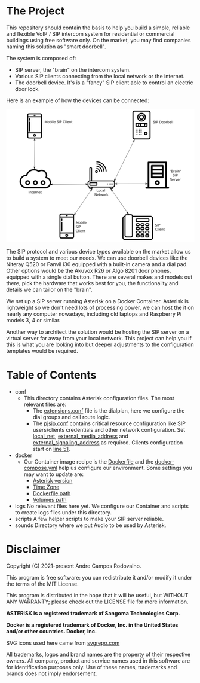 # The Project

This repository should contain the basis to help you build a simple, reliable and flexible VoIP / SIP intercom system for residential or commercial buildings using free software only. On the market, you may find companies naming this solution as "smart doorbell".

The system is composed of:
- SIP server, the "brain" on the intercom system.
- Various SIP clients connecting from the local network or the internet. 
- The doorbell device. It's is a "fancy" SIP client able to control an electric door lock.

Here is an example of how the devices can be connected:

![Network Diagram](./SIP_Network_Diagram_plain.svg)

The SIP protocol and various device types available on the market allow us to build a system to meet our needs. We can use doorbell devices like the Niteray Q520 or Fanvil i30 equipped with a built-in camera and a dial pad. Other options would be the Akuvox R26 or Algo 8201 door phones, equipped with a single dial button. There are several makes and models out there, pick the hardware that works best for you, the functionality and details we can tailor on the "brain".

We set up a SIP server running Asterisk on a Docker Container. Asterisk is lightweight so we don't need lots of processing power, we can host the it on nearly any computer nowadays, including old laptops and Raspberry Pi models 3, 4 or similar.

Another way to architect the solution would be hosting the SIP server on a virtual server far away from your local network. This project can help you if this is what you are looking into but deeper adjustments to the configuration templates would be required.

# Table of Contents

- conf
    * This directory contains Asterisk configuration files. The most relevant files are:
        * The [extensions.conf](./conf/extensions.conf) file is the dialplan, here we configure the dial groups and call route logic.
        * The [pjsip.conf](./conf/pjsip.conf) contains critical resource configuration like SIP users/clients credentials and other network configuration. Set [local_net](./conf/pjsip.conf#L5), [external_media_address](./conf/pjsip.conf#L10) and [external_signaling_address](./conf/pjsip.conf#L11) as required. Clients configuration start on [line 51](./conf/pjsip.conf#L51).
- docker
    * Our Container image recipe is the [Dockerfile](./docker/Dockerfile) and the [docker-compose.yml](./docker/docker-compose.yml) help us configure our environment. Some settings you may want to update are:
        * [Asterisk version](./docker/Dockerfile#L3)
        * [Time Zone](./docker/Dockerfile#L5)
        * [Dockerfile path](./docker-compose.yml#L9)
        * [Volumes path](./docker/docker-compose.yml#L15)
- logs
    No relevant files here yet. We configure our Container and scripts to create logs files under this directory.
- scripts
    A few helper scripts to make your SIP server reliable.
- sounds
    Directory where we put Audio to be used by Asterisk.

# Disclaimer

Copyright (C) 2021-present Andre Campos Rodovalho.

This program is free software: you can redistribute it and/or modify it under the terms of the MIT License.

This program is distributed in the hope that it will be useful, but WITHOUT ANY WARRANTY; please check out the LICENSE file for more information.

**ASTERISK is a registered trademark of Sangoma Technologies Corp.**

**Docker is a registered trademark of Docker, Inc. in the United States and/or other countries. Docker, Inc.**

SVG icons used here came from [svgrepo.com](https://www.svgrepo.com)

All trademarks, logos and brand names are the property of their respective owners. All company, product and service names used in this software are for identification purposes only. Use of these names, trademarks and brands does not imply endorsement.

